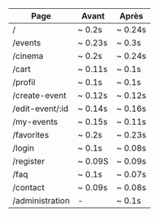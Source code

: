 | Page            | Avant   | Après   |
| --------------- | ------- | ------- |
| /               | ~ 0.2s  | ~ 0.24s |
| /events         | ~ 0.23s | ~ 0.3s  |
| /cinema         | ~ 0.2s  | ~ 0.24s |
| /cart           | ~ 0.11s | ~ 0.1s  |
| /profil         | ~ 0.1s  | ~ 0.1s  |
| /create-event   | ~ 0.12s | ~ 0.12s |
| /edit-event/:id | ~ 0.14s | ~ 0.16s |
| /my-events      | ~ 0.15s | ~ 0.11s |
| /favorites      | ~ 0.2s  | ~ 0.23s |
| /login          | ~ 0.1s  | ~ 0.08s |
| /register       | ~ 0.09S | ~ 0.09s |
| /faq            | ~ 0.1s  | ~ 0.07s |
| /contact        | ~ 0.09s | ~ 0.08s |
| /administration | -       | ~ 0.1s  |
